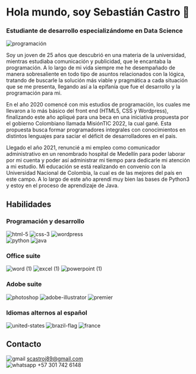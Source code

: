 # Hola mundo, soy Sebastián Castro 👋
### Estudiante de desarrollo especializándome en Data Science

![programación](https://user-images.githubusercontent.com/89229923/130166460-00a980cc-77ed-4b2f-b187-4624c68d6896.jpg)


Soy un joven de 25 años que descubrió en una materia de la universidad, mientras estudiaba comunicación y publicidad, que le encantaba la programación. 
A lo largo de mi vida siempre me he desempañado de manera sobresaliente en todo tipo de asuntos relacionados con la lógica, tratando de buscarle la solución más viable y pragmática a cada situación que se me presenta, llegando así a la epifanía que fue el desarrollo y la programación para mi.

En el año 2020 comencé con mis estudios de programación, los cuales me llevaron a lo más básico del front end (HTML5, CSS y Wordpress), finalizando este año apliqué para una beca en una iniciativa propuesta por el gobierno Colombiano llamada MisiónTIC 2022, la cual gané. Esta propuesta busca formar programadores integrales con conocimientos en distintos lenguajes para saciar el déficit de desarrolladores en el pais.

Llegado el año 2021, renuncié a mi empleo como comunicador administrativo en un renombrado hospital de Medellín para poder laborar por mi cuenta y poder así administrar mi tiempo para dedicarle mi atención a mi estudio. Mi educación se está realizando en convenio con la Universidad Nacional de Colombia, la cual es de las mejores del país en este campo. A lo largo de este año aprendí muy bien las bases de Python3 y estoy en el proceso de aprendizaje de Java.

## Habilidades
### Programación y desarrollo
![html-5](https://user-images.githubusercontent.com/89229923/130166055-5c12f90f-4306-4641-b587-58f1da2b60c8.png)
![css-3](https://user-images.githubusercontent.com/89229923/130166058-167d5451-3348-4ec3-8b55-1cdc6505c841.png)
![wordpress](https://user-images.githubusercontent.com/89229923/130166062-47359fe5-212b-40d7-bacb-2707f6d9544f.png)
</br>
![python](https://user-images.githubusercontent.com/89229923/130166182-437ffe18-e2f3-4185-b906-24ab83090c9b.png)
![java](https://user-images.githubusercontent.com/89229923/130166185-f965f6c0-1861-4926-a864-e10c761ee5e6.png)


### Office suite
![word (1)](https://user-images.githubusercontent.com/89229923/130165616-4b3ca285-2d1b-4374-aa4f-7f5c0a59ff83.png)
![excel (1)](https://user-images.githubusercontent.com/89229923/130165619-b2d96912-d18c-4063-859e-7649590962f8.png)
![powerpoint (1)](https://user-images.githubusercontent.com/89229923/130165622-c1bad77f-6935-4db6-aa3e-a57f9012ca75.png)

### Adobe suite
![photoshop](https://user-images.githubusercontent.com/89229923/130165823-6fefbc5f-a195-4709-957a-43bcf9f478b4.png)
![adobe-illustrator](https://user-images.githubusercontent.com/89229923/130165831-40923041-dcf0-4f9f-ab3e-acb496e4eb9b.png)
![premier](https://user-images.githubusercontent.com/89229923/130165833-cf50a446-1a95-40a6-8166-f280d33d2305.png)

### Idiomas alternos al español
![united-states](https://user-images.githubusercontent.com/89229923/130166713-400e55b7-30c0-4ba9-969c-4e81958822ea.png)
![brazil-flag](https://user-images.githubusercontent.com/89229923/130166716-78dcb3c1-a6b0-49c2-b0a3-ff5210112021.png)
![france](https://user-images.githubusercontent.com/89229923/130166721-1d72db03-a33f-4925-a22b-db030b6042b3.png)

## Contacto
![gmail](https://user-images.githubusercontent.com/89229923/130167366-bb4327b7-26db-4997-a45f-0859fc4840ed.png)
scastroj89@gmail.com
</br>
![whatsapp](https://user-images.githubusercontent.com/89229923/130167395-604a5356-54ef-43cf-9d5f-2cd7d38912c2.png)
+57 301 742 6148







